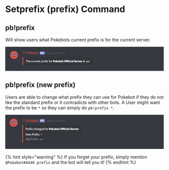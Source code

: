 # Setprefix \(prefix\) Command

## pb!prefix

Will show users what Pokebots current prefix is for the current server.

![](../.gitbook/assets/prefix%20%281%29.PNG)

## pb!prefix \(new prefix\)

Users are able to change what prefix they can use for Pokebot if they do not like the standard prefix or it contradicts with other bots. A User might want the prefix to be `*` so they can simply do `pb!prefix *`.

![](../.gitbook/assets/prefix2%20%281%29.PNG)

{% hint style="warning" %}
If you forget your prefix, simply mention `@Pokebot#4440 prefix` and the bot will tell you it!
{% endhint %}



